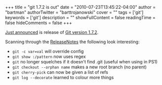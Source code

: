 +++
title = "git 1.7.2 is out"
date = "2010-07-23T13:45:22-04:00"
author = "bartman"
authorTwitter = "barttrojanowski"
cover = ""
tags = ['git']
keywords = ['git']
description = ""
showFullContent = false
readingTime = false
hideComments = false
+++

[Just announced](http://gitlog.wordpress.com/2010/07/22/git-1-7-2/) is release of [Git version 1.7.2](http://git.kernel.org/?p=git/git.git;a=tag;h=refs/tags/v1.7.2).

Scanning through the [ReleaseNotes](http://git.kernel.org/?p=git/git.git;a=blob;f=Documentation/RelNotes-1.7.2.txt;h=15cf01178c1f653230c8f718ef7024b147ecacf9;hb=64fdc08dac6694d1e754580e7acb82dfa4988bb9) the following look interesting:

 - `git -c var=val` will override config
 - `git show :/pattern` now uses regex
 - `git` no longer squelches if it doesn't find .git (useful when using in PS1)
 - `git checkout --orphan name` makes a new root branch (no parent)
 - `git cherry-pick` can now be given a list of refs
 - `git log --decorate` learned to colour more things

